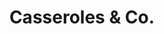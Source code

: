 ---
title: "Casseroles & Co."
url: /saint-julien-en-genevois/casseroles-et-co/
shop: articles ménagers
---